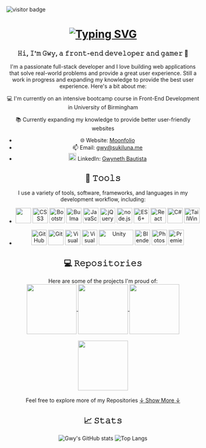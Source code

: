 ![visitor badge](https://visitor-badge.laobi.icu/badge?page_id=lunar-potato.visitor-badge&left_color=#eed49f&right_color=pink&left_text=visitors)

<h1 align = "center">
<a href="https://git.io/typing-svg"><img src="https://readme-typing-svg.demolab.com?font=Fira+Code&pause=1000&color=E5C890&center=true&vCenter=true&multiline=true&width=435&height=60&lines=Hi!+I'm+Lunar-potato+%F0%9F%8C%99;Welcome+to+my+profile+%3AD" alt="Typing SVG" /></a>
</h1>

<h3 align = "center">𝙷𝚒, 𝙸'𝚖 𝙶𝚠𝚢, 𝚊 𝚏𝚛𝚘𝚗𝚝-𝚎𝚗𝚍 𝚍𝚎𝚟𝚎𝚕𝚘𝚙𝚎𝚛 𝚊𝚗𝚍 𝚐𝚊𝚖𝚎𝚛 👾</h3>
<p align = "center">I'm a passionate full-stack developer and I love building web applications that solve real-world problems and provide a great user experience. Still a work in progress and expanding my knowledge to provide the best user experience. Here's a bit about me:</p>

<p align = "center">💻 I'm currently on an intensive bootcamp course in Front-End Development in University of Birmingham</p> 
<p align = "center">📚 Currently expanding my knowledge to provide better user-friendly websites </p>

<div align="center">

- 🌐 Website: [Moonfolio](https://sukiluna.me)
- 📫 Email: [gwy@sukiluna.me](mailto:gwy@sukiluna.me)
- <img src="https://upload.wikimedia.org/wikipedia/commons/f/f8/LinkedIn_icon_circle.svg" height="20" width="20" alt="HTML5"> LinkedIn: [Gwyneth Bautista](https://www.linkedin.com/in/gwyneth-bautista-284053257/)

</div>


<h2 align="center">🔧 𝚃𝚘𝚘𝚕𝚜</h2>
<div align="center">
  I use a variety of tools, software, frameworks, and languages in my development workflow, including:

  <br>

 - <img src = "https://upload.wikimedia.org/wikipedia/commons/3/38/HTML5_Badge.svg" height="40" width="40"> <img src = "https://upload.wikimedia.org/wikipedia/commons/6/62/CSS3_logo.svg" height="40" width="40" alt="CSS3"> <img src = "https://upload.wikimedia.org/wikipedia/commons/b/b2/Bootstrap_logo.svg" height="40" width="40" alt="Bootstrap"> <img src = "https://cdn.worldvectorlogo.com/logos/bulma.svg" height="40" width="40" alt="Bulma"> <img src = "https://upload.wikimedia.org/wikipedia/commons/9/99/Unofficial_JavaScript_logo_2.svg" height="40" width="40" alt="JavaScript"> <img src = "https://www.svgrepo.com/show/452242/jquery.svg" height="40" width="40" alt="jQuery"> <img src = "https://seeklogo.com/images/N/nodejs-logo-FBE122E377-seeklogo.com.png" height="40" width="40" alt="node.js"> <img src = "https://markpollmann.com/static/92d2543093bad281e896e88457a28198/fc32b/es6.webp" height="40" width="40" alt="ES6+"> <img src = "https://upload.wikimedia.org/wikipedia/commons/a/a7/React-icon.svg" height="40" width="40" alt="React"> <img src = "https://upload.wikimedia.org/wikipedia/commons/b/bd/Logo_C_sharp.svg" height="40" width="40" alt="C#"> <img src = "https://upload.wikimedia.org/wikipedia/commons/d/d5/Tailwind_CSS_Logo.svg" height="40" width="40" alt="TailWind CSS">
 
- <img src = "https://github.githubassets.com/images/modules/logos_page/GitHub-Mark.png" height="40" width="40" alt="GitHub"> <img src = "https://upload.wikimedia.org/wikipedia/commons/3/3f/Git_icon.svg" height="40" width="40" alt="Git"> <img src = "https://upload.wikimedia.org/wikipedia/commons/9/9a/Visual_Studio_Code_1.35_icon.svg" height="40" width="40" alt="Visual Studio Code"> <img src = "https://upload.wikimedia.org/wikipedia/commons/5/59/Visual_Studio_Icon_2019.svg" height="40" width="40" alt="Visual Studio"> <img src = "https://upload.wikimedia.org/wikipedia/commons/c/c4/Unity_2021.svg" height="40" width="90" alt="Unity"> <img src = "https://upload.wikimedia.org/wikipedia/commons/0/0c/Blender_logo_no_text.svg" height="40" width="40" alt="Blender"> <img src = "https://upload.wikimedia.org/wikipedia/commons/a/af/Adobe_Photoshop_CC_icon.svg" height="40" width="40" alt="Photoshop"> <img src = "https://upload.wikimedia.org/wikipedia/commons/4/40/Adobe_Premiere_Pro_CC_icon.svg" height="40" width="40" alt="Premiere Pro">
  
</div>

<h2 align="center">💻 𝚁𝚎𝚙𝚘𝚜𝚒𝚝𝚘𝚛𝚒𝚎𝚜</h2>
<div align = "center">
Here are some of the projects I'm proud of:

</br>

<a href="https://github.com/lunar-potato/react-portfolio">
  <img align="center" height="130" src="https://github-readme-stats.vercel.app/api/pin/?username=lunar-potato&repo=react-portfolio&theme=ayu-mirage&border_color=e5c890" />
</a>
<a href="https://github.com/lunar-potato/gamma-movies">
  <img align="center" height="130" src="https://github-readme-stats.vercel.app/api/pin/?username=lunar-potato&repo=gamma-movies&theme=ayu-mirage&border_color=e5c890" />
</a>
<a href="https://github.com/lunar-potato/daily-planner-app">
  <img align="center" height="130" src="https://github-readme-stats.vercel.app/api/pin/?username=lunar-potato&repo=daily-planner-app&theme=ayu-mirage&border_color=e5c890" />
</a>
<br/><br/>
<a href="https://github.com/lunar-potato/coding-quiz">
  <img align="center" height="130" src="https://github-readme-stats.vercel.app/api/pin/?username=lunar-potato&repo=coding-quiz&theme=ayu-mirage&border_color=e5c890" />
</a>
<br/><br/>
Feel free to explore more of my Repositories
<a href="https://github.com/lunar-potato?tab=repositories" title="Show Repositories">↓ Show More ↓</a>


<h2 align="center">📈 𝚂𝚝𝚊𝚝𝚜</h2>

![Gwy's GitHub stats](https://github-readme-stats.vercel.app/api?username=lunar-potato&show_icons=true&theme=ayu-mirage&border_color=e5c890) 
![Top Langs](https://github-readme-stats.vercel.app/api/top-langs/?username=lunar-potato&layout=compact&theme=ayu-mirage&border_color=e5c890)


